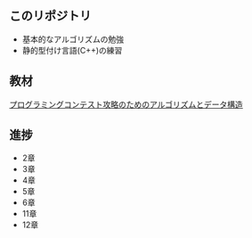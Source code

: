 ## このリポジトリ  
* 基本的なアルゴリズムの勉強  
* 静的型付け言語(C++)の練習  
## 教材  
[プログラミングコンテスト攻略のためのアルゴリズムとデータ構造](https://www.amazon.co.jp/プログラミングコンテスト攻略のためのアルゴリズムとデータ構造-渡部-有隆/dp/4839952957)  
## 進捗  
* 2章  
* 3章  
* 4章  
* 5章  
* 6章  
* 11章  
* 12章  
